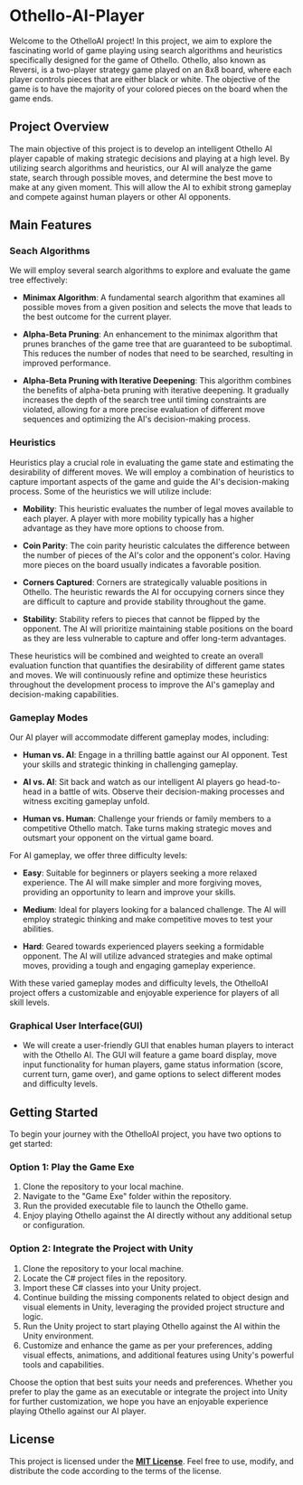 # Othello-AI-Player

Welcome to the OthelloAI project! In this project, we aim to explore the fascinating world of game playing using search algorithms and heuristics specifically designed for the game of Othello. Othello, also known as Reversi, is a two-player strategy game played on an 8x8 board, where each player controls pieces that are either black or white. The objective of the game is to have the majority of your colored pieces on the board when the game ends.

## Project Overview

The main objective of this project is to develop an intelligent Othello AI player capable of making strategic decisions and playing at a high level. By utilizing search algorithms and heuristics, our AI will analyze the game state, search through possible moves, and determine the best move to make at any given moment. This will allow the AI to exhibit strong gameplay and compete against human players or other AI opponents.

## Main Features

### Seach Algorithms

We will employ several search algorithms to explore and evaluate the game tree effectively:

- **Minimax Algorithm**: A fundamental search algorithm that examines all possible moves from a given position and selects the move that leads to the best outcome for the current player.

- **Alpha-Beta Pruning**: An enhancement to the minimax algorithm that prunes branches of the game tree that are guaranteed to be suboptimal. This reduces the number of nodes that need to be searched, resulting in improved performance.

- **Alpha-Beta Pruning with Iterative Deepening**: This algorithm combines the benefits of alpha-beta pruning with iterative deepening. It gradually increases the depth of the search tree until timing constraints are violated, allowing for a more precise evaluation of different move sequences and optimizing the AI's decision-making process.

### Heuristics

Heuristics play a crucial role in evaluating the game state and estimating the desirability of different moves. We will employ a combination of heuristics to capture important aspects of the game and guide the AI's decision-making process. Some of the heuristics we will utilize include:

- **Mobility**: This heuristic evaluates the number of legal moves available to each player. A player with more mobility typically has a higher advantage as they have more options to choose from.

- **Coin Parity**: The coin parity heuristic calculates the difference between the number of pieces of the AI's color and the opponent's color. Having more pieces on the board usually indicates a favorable position.

- **Corners Captured**: Corners are strategically valuable positions in Othello. The heuristic rewards the AI for occupying corners since they are difficult to capture and provide stability throughout the game.

- **Stability**: Stability refers to pieces that cannot be flipped by the opponent. The AI will prioritize maintaining stable positions on the board as they are less vulnerable to capture and offer long-term advantages.

These heuristics will be combined and weighted to create an overall evaluation function that quantifies the desirability of different game states and moves. We will continuously refine and optimize these heuristics throughout the development process to improve the AI's gameplay and decision-making capabilities.

### Gameplay Modes

Our AI player will accommodate different gameplay modes, including:

- **Human vs. AI**: Engage in a thrilling battle against our AI opponent. Test your skills and strategic thinking in challenging gameplay.

- **AI vs. AI**: Sit back and watch as our intelligent AI players go head-to-head in a battle of wits. Observe their decision-making processes and witness exciting gameplay unfold.

- **Human vs. Human**: Challenge your friends or family members to a competitive Othello match. Take turns making strategic moves and outsmart your opponent on the virtual game board.

For AI gameplay, we offer three difficulty levels:

- **Easy**: Suitable for beginners or players seeking a more relaxed experience. The AI will make simpler and more forgiving moves, providing an opportunity to learn and improve your skills.

- **Medium**: Ideal for players looking for a balanced challenge. The AI will employ strategic thinking and make competitive moves to test your abilities.

- **Hard**: Geared towards experienced players seeking a formidable opponent. The AI will utilize advanced strategies and make optimal moves, providing a tough and engaging gameplay experience.

With these varied gameplay modes and difficulty levels, the OthelloAI project offers a customizable and enjoyable experience for players of all skill levels.

### Graphical User Interface(GUI)

- We will create a user-friendly GUI that enables human players to interact with the Othello AI. The GUI will feature a game board display, move input functionality for human players, game status information (score, current turn, game over), and game options to select different modes and difficulty levels.

## Getting Started

To begin your journey with the OthelloAI project, you have two options to get started:

### Option 1: Play the Game Exe

1. Clone the repository to your local machine.
2. Navigate to the "Game Exe" folder within the repository.
3. Run the provided executable file to launch the Othello game.
4. Enjoy playing Othello against the AI directly without any additional setup or configuration.

### Option 2: Integrate the Project with Unity

1. Clone the repository to your local machine.
2. Locate the C# project files in the repository.
3. Import these C# classes into your Unity project.
4. Continue building the missing components related to object design and visual elements in Unity, leveraging the provided project structure and logic.
5. Run the Unity project to start playing Othello against the AI within the Unity environment.
6. Customize and enhance the game as per your preferences, adding visual effects, animations, and additional features using Unity's powerful tools and capabilities.

Choose the option that best suits your needs and preferences. Whether you prefer to play the game as an executable or integrate the project into Unity for further customization, we hope you have an enjoyable experience playing Othello against our AI player.

## License

This project is licensed under the <ins>**MIT License**</ins>. Feel free to use, modify, and distribute the code according to the terms of the license.
